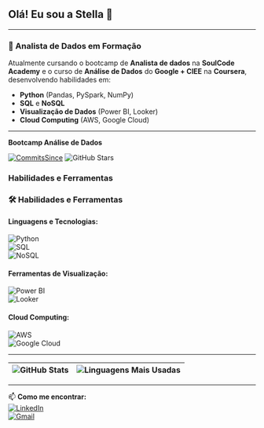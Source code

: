 ## Olá! Eu sou a Stella 👋  

---

### 🚀 Analista de Dados em Formação  
Atualmente cursando o bootcamp de **Analista de dados** na **SoulCode Academy** e o curso de **Análise de Dados** do **Google + CIEE** na **Coursera**, desenvolvendo habilidades em:  
- **Python** (Pandas, PySpark, NumPy)  
- **SQL** e **NoSQL**  
- **Visualização de Dados** (Power BI, Looker)  
- **Cloud Computing** (AWS, Google Cloud)  
---

**Bootcamp Análise de Dados**

[![CommitsSince](https://img.shields.io/github/commits-since/sfer26/BOOTCAMP_SOULCODE_AN-DADOS/2025-02-01.svg?color=green&label=Commits+no+Bootcamp+desde+Fev+de+2025)](https://github.com/sfer26/BOOTCAMP_SOULCODE_AN-DADOS)
![GitHub Stars](https://img.shields.io/github/stars/sfer26/BOOTCAMP_SOULCODE_AN-DADOS?style=social)

### **Habilidades e Ferramentas**  

### 🛠️ **Habilidades e Ferramentas**  

#### Linguagens e Tecnologias:  
![Python](https://img.shields.io/badge/Python-3776AB?style=for-the-badge&logo=python&logoColor=white)  
![SQL](https://img.shields.io/badge/SQL-4479A1?style=for-the-badge&logo=mysql&logoColor=white)  
![NoSQL](https://img.shields.io/badge/NoSQL-4EA94B?style=for-the-badge&logo=mongodb&logoColor=white)  

#### Ferramentas de Visualização:  
![Power BI](https://img.shields.io/badge/Power_BI-F2C811?style=for-the-badge&logo=powerbi&logoColor=black)  
![Looker](https://img.shields.io/badge/Looker-4285F4?style=for-the-badge&logo=looker&logoColor=white)  

#### Cloud Computing:  
![AWS](https://img.shields.io/badge/AWS-232F3E?style=for-the-badge&logo=amazon-aws&logoColor=white)  
![Google Cloud](https://img.shields.io/badge/Google_Cloud-4285F4?style=for-the-badge&logo=google-cloud&logoColor=white)  

---

| ![GitHub Stats](https://github-readme-stats.vercel.app/api?username=sfer26&show_icons=true&theme=radical&card_width=400) | ![Linguagens Mais Usadas](https://github-readme-stats.vercel.app/api/top-langs/?username=sfer26&layout=compact&theme=radical&card_width=400) |
|-------------------------------------------------------------------------------------------------------------------------|-------------------------------------------------------------------------------------------------------------------------|

---

📫 **Como me encontrar:**  
[![LinkedIn](https://img.shields.io/badge/LinkedIn-0077B5?style=for-the-badge&logo=linkedin&logoColor=white)](https://www.linkedin.com/in/stella-fernandes-a79089166/)  
[![Gmail](https://img.shields.io/badge/Gmail-D14836?style=for-the-badge&logo=gmail&logoColor=white)](mailto:sdib2626@gmail.com)  
